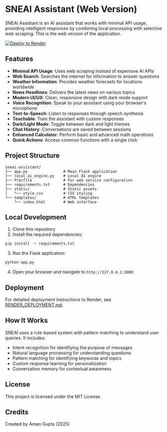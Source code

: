 # SNEAI Assistant (Web Version)

SNEAI Assistant is an AI assistant that works with minimal API usage, providing intelligent responses by combining local processing with selective web scraping. This is the web version of the application.

[![Deploy to Render](https://render.com/images/deploy-to-render-button.svg)](https://render.com/deploy)

## Features

- **Minimal API Usage**: Uses web scraping instead of expensive AI APIs
- **Web Search**: Searches the internet for information to answer questions
- **Weather Information**: Provides weather forecasts for locations worldwide
- **News Headlines**: Delivers the latest news on various topics
- **Modern UI/UX**: Clean, responsive design with dark mode support
- **Voice Recognition**: Speak to your assistant using your browser's microphone
- **Text-to-Speech**: Listen to responses through speech synthesis
- **Teachable**: Train the assistant with custom responses
- **Dark/Light Mode**: Toggle between dark and light themes
- **Chat History**: Conversations are saved between sessions
- **Enhanced Calculator**: Perform basic and advanced math operations
- **Quick Actions**: Access common functions with a single click

## Project Structure

```
sneai-assistant/
├── app.py                # Main Flask application
├── local_ai_engine.py    # Local AI engine
├── Procfile              # For web service configuration
├── requirements.txt      # Dependencies
├── static/               # Static assets
│   └── style.css         # CSS styling
└── templates/            # HTML templates
    └── index.html        # Web interface
```

## Local Development

1. Clone this repository
2. Install the required dependencies:

```bash
pip install -r requirements.txt
```

3. Run the Flask application:

```bash
python app.py
```

4. Open your browser and navigate to `http://127.0.0.1:5000`

## Deployment

For detailed deployment instructions to Render, see [RENDER_DEPLOYMENT.md](RENDER_DEPLOYMENT.md).

## How It Works

SNEAI uses a rule-based system with pattern matching to understand user queries. It includes:

- Intent recognition for identifying the purpose of messages
- Natural language processing for understanding questions
- Pattern matching for identifying keywords and topics
- Custom response learning for personalization
- Conversation memory for contextual awareness

## License

This project is licensed under the MIT License.

## Credits

Created by Aman Gupta (2025)
